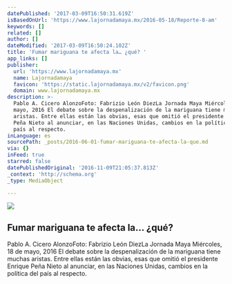 ```yaml
---
datePublished: '2017-03-09T16:50:31.619Z'
isBasedOnUrl: 'https://www.lajornadamaya.mx/2016-05-18/Reporte-8-am'
keywords: []
related: []
author: []
dateModified: '2017-03-09T16:50:24.102Z'
title: 'Fumar mariguana te afecta la… ¿qué? '
app_links: []
publisher:
  url: 'https://www.lajornadamaya.mx'
  name: Lajornadamaya
  favicon: 'https://static.lajornadamaya.mx/v2/favicon.png'
  domain: www.lajornadamaya.mx
description: >-
  Pablo A. Cicero AlonzoFoto: Fabrizio León DiezLa Jornada Maya Miércoles, 18 de
  mayo, 2016 El debate sobre la despenalización de la mariguana tiene muchas
  aristas. Entre ellas están las obvias, esas que omitió el presidente Enrique
  Peña Nieto al anunciar, en las Naciones Unidas, cambios en la política del
  país al respecto.
inLanguage: es
sourcePath: _posts/2016-06-01-fumar-mariguana-te-afecta-la-que.md
via: {}
inFeed: true
starred: false
datePublishedOriginal: '2016-11-09T21:05:37.813Z'
_context: 'http://schema.org'
_type: MediaObject

---
```

<article style=""><img src="https://s3-us-west-2.amazonaws.com/the-grid-img/p/c34d8ee41d8d0ae907946f1c1abd69240dd449a8.jpg" /><h1>Fumar mariguana te afecta la… ¿qué? </h1><p>Pablo A. Cicero AlonzoFoto: Fabrizio León DiezLa Jornada Maya Miércoles, 18 de mayo, 2016 El debate sobre la despenalización de la mariguana tiene muchas aristas. Entre ellas están las obvias, esas que omitió el presidente Enrique Peña Nieto al anunciar, en las Naciones Unidas, cambios en la política del país al respecto.</p></article>